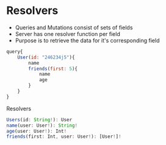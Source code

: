 # Resolvers

- Queries and Mutations consist of sets of fields
- Server has one resolver function per field
- Purpose is to retrieve the data for it's corresponding field

```javascript
query{
    User(id: "246234j5"){
        name
        friends(first: 5){
            name
            age
        }
    }
}
```

Resolvers

```javascript
Users(id: String!): User
name(user: User!): String!
age(user: User!): Int!
friends(first: Int, user: User!): [User!]!
```

